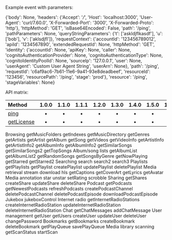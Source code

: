 Example event with parameters:


{'body': None,
 'headers': {'Accept': '*/*',
             'Host': 'localhost:3000',
             'User-Agent': 'curl/7.60.0',
             'X-Forwarded-Port': '3000',
             'X-Forwarded-Proto': 'http'},
 'httpMethod': 'GET',
 'isBase64Encoded': False,
 'path': '/ping',
 'pathParameters': None,
 'queryStringParameters': {'t': ['askldjflkasdf'],
                           'u': ['bob'],
                           'v': ['aklsdjfl']},
 'requestContext': {'accountId': '123456789012',
                    'apiId': '1234567890',
                    'extendedRequestId': None,
                    'httpMethod': 'GET',
                    'identity': {'accountId': None,
                                 'apiKey': None,
                                 'caller': None,
                                 'cognitoAuthenticationProvider': None,
                                 'cognitoAuthenticationType': None,
                                 'cognitoIdentityPoolId': None,
                                 'sourceIp': '127.0.0.1',
                                 'user': None,
                                 'userAgent': 'Custom User Agent String',
                                 'userArn': None},
                    'path': '/ping',
                    'requestId': 'c6af9ac6-7b61-11e6-9a41-93e8deadbeef',
                    'resourceId': '123456',
                    'resourcePath': '/ping',
                    'stage': 'prod'},
 'resource': '/ping',
 'stageVariables': None}


API matrix:

| Method | 1.0.0 | 1.1.0 | 1.1.1 | 1.2.0 | 1.3.0 | 1.4.0 | 1.5.0 | 1.6.0 | 1.7.0 | 1.8.0 | 1.9.0 | 1.10.2 | 1.11.0 | 1.12.0 | 1.13.0 | 1.14.0 | 1.15.0 | 1.16.0 |
| :--- | :---: | :---: | :---: | :---: | :---: | :---: | :---: | :---: | :---: | :---: | :---: | :---: | :---: | :---: | :---: | :---: | :---: | :---: |
| [ping](http://www.subsonic.org/pages/api.jsp#ping) | • | • | • | • | • | • | • | • | • | • | • | • | • | • | • | • | • | • |
| [getLicense](http://www.subsonic.org/pages/api.jsp#getLicense) | • | • | • | • | • | • | • | • | • | • | • | • | • | • | • | • | • | • |

Browsing    getMusicFolders getIndexes getMusicDirectory getGenres getArtists getArtist getAlbum getSong getVideos getVideoInfo getArtistInfo getArtistInfo2 getAlbumInfo getAlbumInfo2 getSimilarSongs getSimilarSongs2 getTopSongs
Album/song lists    getAlbumList getAlbumList2 getRandomSongs getSongsByGenre getNowPlaying getStarred getStarred2
Searching   search search2 search3
Playlists   getPlaylists getPlaylist createPlaylist updatePlaylist deletePlaylist
Media retrieval stream download hls getCaptions getCoverArt getLyrics getAvatar
Media annotation    star unstar setRating scrobble
Sharing getShares createShare updateShare deleteShare
Podcast getPodcasts getNewestPodcasts refreshPodcasts createPodcastChannel deletePodcastChannel deletePodcastEpisode downloadPodcastEpisode
Jukebox jukeboxControl
Internet radio  getInternetRadioStations createInternetRadioStation updateInternetRadioStation deleteInternetRadioStation
Chat    getChatMessages addChatMessage
User management getUser getUsers createUser updateUser deleteUser changePassword
Bookmarks   getBookmarks createBookmark deleteBookmark getPlayQueue savePlayQueue
Media library scanning  getScanStatus startScan
